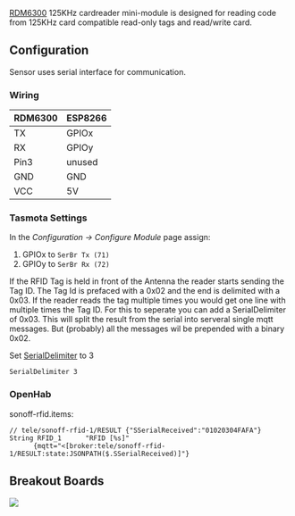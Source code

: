 [RDM6300](https://www.itead.cc/wiki/RDM6300) 125KHz cardreader mini-module is designed for reading code from 125KHz card compatible read-only tags and read/write card.

## Configuration
Sensor uses serial interface for communication.

### Wiring
| RDM6300   | ESP8266 |
|---|---|
|TX   |GPIOx 
|RX   |GPIOy
|Pin3      | unused
|GND   |GND   
|VCC   |5V   


### Tasmota Settings 
In the _Configuration -> Configure Module_ page assign:
1. GPIOx to `SerBr Tx (71)`
2. GPIOy to `SerBr Rx (72)`

If the RFID Tag is held in front of the Antenna the reader starts sending the Tag ID. The Tag Id is prefaced with a 0x02 and the end is delimited with a 0x03. If the reader reads the tag multiple times you would get one line with multiple times the Tag ID. For this to seperate you can add a SerialDelimiter of 0x03. This will split the result from the serial into serveral single mqtt messages. But (probably) all the messages wil be prepended with a binary 0x02.

Set [SerialDelimiter](Commands.md#serialdelimiter) to 3
```
SerialDelimiter 3
```

### OpenHab

sonoff-rfid.items:
```
// tele/sonoff-rfid-1/RESULT {"SSerialReceived":"01020304FAFA"}
String RFID_1      "RFID [%s]"
	  {mqtt="<[broker:tele/sonoff-rfid-1/RESULT:state:JSONPATH($.SSerialReceived)]"}
```
## Breakout Boards
![](https://www.itead.cc/wiki/images/thumb/5/5a/RDM6300.jpg/400px-RDM6300.jpg)